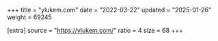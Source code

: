 +++
title = "ylukem.com"
date = "2022-03-22"
updated = "2025-01-26"
weight = 69245

[extra]
source = "https://ylukem.com/"
ratio = 4
size = 68
+++
